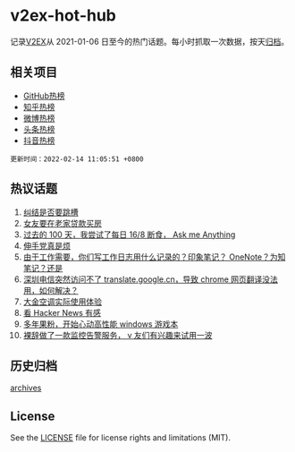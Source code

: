 # v2ex-hot-hub

 记录[V2EX](https://www.v2ex.com/)从 2021-01-06 日至今的热门话题。每小时抓取一次数据，按天[归档](archives)。
 
 ## 相关项目

- [GitHub热榜](https://github.com/snaildev/github-hot-hub)
- [知乎热榜](https://github.com/snaildev/zhihu-hot-hub)
- [微博热榜](https://github.com/snaildev/weibo-hot-hub)
- [头条热榜](https://github.com/snaildev/toutiao-hot-hub)
- [抖音热榜](https://github.com/snaildev/douyin-hot-hub)


 `更新时间：2022-02-14 11:05:51 +0800`

## 热议话题

1. [纠结是否要跳槽](https://www.v2ex.com/t/833515)
1. [女友要在老家贷款买房](https://www.v2ex.com/t/833660)
1. [过去的 100 天，我尝试了每日 16/8 断食， Ask me Anything](https://www.v2ex.com/t/833554)
1. [伸手党真是烦](https://www.v2ex.com/t/833524)
1. [由于工作需要，你们写工作日志用什么记录的？印象笔记？ OneNote？为知笔记？还是](https://www.v2ex.com/t/833644)
1. [深圳电信突然访问不了 translate.google.cn，导致 chrome 网页翻译没法用，如何解决？](https://www.v2ex.com/t/833520)
1. [大金空调实际使用体验](https://www.v2ex.com/t/833540)
1. [看 Hacker News 有感](https://www.v2ex.com/t/833538)
1. [多年果粉，开始心动高性能 windows 游戏本](https://www.v2ex.com/t/833605)
1. [裸辞做了一款监控告警服务， v 友们有兴趣来试用一波](https://www.v2ex.com/t/833616)

## 历史归档

[archives](archives)

## License

See the [LICENSE](LICENSE) file for license rights and limitations (MIT).

